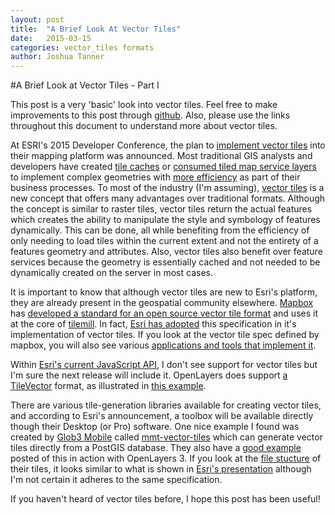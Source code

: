 ```yaml
---
layout: post
title:  "A Brief Look At Vector Tiles"
date:   2015-03-15
categories: vector_tiles formats
author: Joshua Tanner
---
```


#A Brief Look at Vector Tiles - Part I

This post is a very 'basic' look into vector tiles.  Feel free to make improvements to this post through [github](https://github.com/tannerjt/blog_posts/blob/master/vector_tiles.md).  Also, please use the links throughout this document to understand more about vector tiles. 

At ESRI's 2015 Developer Conference, the plan to [implement vector tiles](http://video.esri.com/watch/4215/smart-mapping-with-vector-map-tiles) into their mapping platform was announced.  Most traditional GIS analysts and developers have created [tile caches](http://resources.arcgis.com/en/help/main/10.2/index.html#//001700000189000000) or [consumed tiled map service layers](https://developers.arcgis.com/javascript/jsapi/arcgistiledmapservicelayer-amd.html) to implement complex geometries with [more efficiency](http://www.usgs.gov/faq/categories/9860/3604) as part of their business processes.  To most of the industry (I'm assuming), [vector tiles](http://wiki.openstreetmap.org/wiki/Vector_tiles) is a new concept that offers many advantages over traditional formats.  Although the concept is similar to raster tiles, vector tiles return the actual features which creates the ability to manipulate the style and symbology of features dynamically.  This can be done, all while benefiting from the efficiency of only needing to load tiles within the current extent and not the entirety of a features geometry and attributes.  Also, vector tiles also benefit over feature services because the geometry is essentially cached and not needed to be dynamically created on the server in most cases.

It is important to know that although vector tiles are new to Esri's platform, they are already present in the geospatial community elsewhere.  [Mapbox](https://www.mapbox.com/)  has [developed a standard for an open source vector tile format](https://www.mapbox.com/blog/vector-tiles/) and uses it at the core of [tilemill](https://www.mapbox.com/tilemill/).  In fact, [Esri has adopted](https://www.mapbox.com/blog/vector-tile-adoption/) this specification in it's implementation of vector tiles.  If you look at the vector tile spec defined by mapbox, you will also see various [applications and tools that implement it](https://github.com/mapbox/vector-tile-spec/wiki/Implementations).

Within [Esri's current JavaScript API](https://developers.arcgis.com/javascript/jsapi/), I don't see support for vector tiles but I'm sure the next release will include it.  OpenLayers  does support [a TileVector](http://openlayers.org/en/v3.3.0/apidoc/ol.source.TileVector.html) format, as illustrated in [this example](http://openlayers.org/en/v3.3.0/examples/tile-vector.html).

There are various tile-generation libraries available for creating vector tiles, and according to Esri's announcement, a toolbox will be available directly though their Desktop (or Pro) software.  One nice example I found was created by [Glob3 Mobile](https://github.com/glob3mobile) called [mmt-vector-tiles](https://github.com/glob3mobile/mmt-vector-tiles) which can generate vector tiles directly from a PostGIS database.  They also have a [good example](http://wb.glob3mobile.com/vl/index_lux.html) posted of this in action with OpenLayers 3.  If you look at the [file stucture](http://igosoftware.dyndns.org:8000/vectorial/lux_buildings_LEVELS_12-18_MERCATOR/GEOJSON/) of their tiles, it looks similar to what is shown in [Esri's presentation](http://video.esri.com/watch/4215/smart-mapping-with-vector-map-tiles) although I'm not certain it adheres to the same specification.

If you haven't heard of vector tiles before, I hope this post has been useful!

